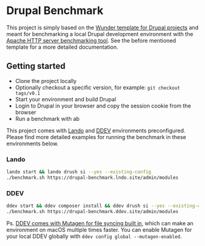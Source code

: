 # Drupal Benchmark

This project is simply based on the [Wunder template for Drupal projects](https://github.com/wunderio/drupal-project) and meant for benchmarking a local Drupal development environment with the [Apache HTTP server benchmarking tool](https://httpd.apache.org/docs/2.4/programs/ab.html). See the before mentioned template for a more detailed documentation.

## Getting started

- Clone the project locally
- Optionally checkout a specific version, for example: `git checkout tags/v0.1`
- Start your environment and build Drupal
- Login to Drupal in your browser and copy the session cookie from the browser
- Run a benchmark with ab

This project comes with [Lando](https://lando.dev/) and [DDEV](https://ddev.com/) environments preconfigured. Please find more detailed examples for running the benchmark in these environments below.

### Lando

```sh
lando start && lando drush si --yes --existing-config
./benchmark.sh https://drupal-benchmark.lndo.site/admin/modules
```

### DDEV

```sh
ddev start && ddev composer install && ddev drush si --yes --existing-config
./benchmark.sh https://drupal-benchmark.ddev.site/admin/modules
```

Ps. [DDEV comes with Mutagen for file syncing built in](https://ddev.readthedocs.io/en/latest/users/performance/), which can make an environment on macOS multiple times faster. You can enable Mutagen for your local DDEV globally with `ddev config global --mutagen-enabled`.
